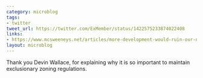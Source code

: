 ```yaml
---
category: microblog
tags:
- twitter
tweet_url: https://twitter.com/ExMember/status/1422575233874022408
links:
- https://www.mcsweeneys.net/articles/more-development-would-ruin-our-neighborhoods-character-and-that-character-is-systemic-racism
layout: microblog
---
```

Thank you Devin Wallace, for explaining why it is so important to maintain exclusionary zoning regulations.
